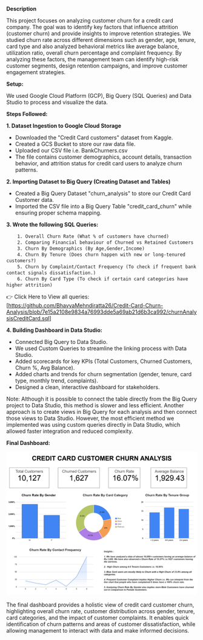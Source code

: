 **Description**

This project focuses on analyzing customer churn for a credit card company. The goal was to identify key factors that influence attrition (customer churn) and provide insights to improve retention strategies. We studied churn rate across different dimensions such as gender, age, tenure, card type and also analyzed behavioral metrics like 
average balance, utilization ratio, overall churn percentage and complaint frequency. By analyzing these factors, the management team can identify high-risk customer segments, design retention
campaigns, and improve customer engagement strategies.

**Setup:**

We used Google Cloud Platform (GCP), Big Query (SQL Queries) and Data Studio to process and visualize the data.

**Steps Followed:**

**1. Dataset Ingestion to Google Cloud Storage**

   - Downloaded the "Credit Card customers" dataset from Kaggle.
   - Created a GCS Bucket to store our raw data file.
   - Uploaded our CSV file i.e. BankChurners.csv
   - The file contains customer demographics, account details, transaction behavior, and attrition status for credit card users to analyze churn patterns.

**2. Importing Dataset to Big Query (Creating Dataset and Tables)**

   - Created a Big Query Dataset "churn_analysis" to store our Credit Card Customer data.
   - Imported the CSV file into a Big Query Table "credit_card_churn" while ensuring proper schema mapping.

**3. Wrote the following SQL Queries:**
     
        1. Overall Churn Rate (What % of customers have churned)
        2. Comparing Financial behaviour of Churned vs Retained Customers
        3. Churn By Demographics (By Age,Gender,Income)
        4. Churn By Tenure (Does churn happen with new or long-tenured customers?)
        5. Churn by Complaint/Contact Frequency (To check if frequent bank contact signals dissatisfaction.)
        6. Churn By Card Type (To check if certain card categories have higher attrition)

👉 Click Here to View all queries: [https://github.com/BhavyaMehndiratta26/Credit-Card-Churn-Analysis/blob/7e15a2108e9834a76993dde5a69ab21d6b3ca992/churnAnalysisCreditCard.sql]

**4. Building Dashboard in Data Studio:**

   - Connected Big Query to Data Studio.
   - We used Custom Queries to streamline the linking process with Data Studio.
   - Added scorecards for key KPIs (Total Customers, Churned Customers, Churn %, Avg Balance).
   - Added charts and trends for churn segmentation (gender, tenure, card type, monthly trend, complaints).
   - Designed a clean, interactive dashboard for stakeholders.

Note: Although it is possible to connect the table directly from the Big Query project to Data Studio, this method is slower and less efficient. 
Another approach is to create views in Big Query for each analysis and then connect those views to Data Studio. However, the most efficient method we implemented was 
using custom queries directly in Data Studio, which allowed faster integration and reduced complexity.

**Final Dashboard:**

![image alt](https://github.com/BhavyaMehndiratta26/Credit-Card-Churn-Analysis/blob/3f6261d141c02622bee96f884fdb8a2b8017d210/Churn_Analysis_Dashboard.jpg)

The final dashboard provides a holistic view of credit card customer churn, highlighting overall churn rate, customer distribution across gender, tenure, card categories, and the impact of customer complaints. It enables quick identification of churn patterns and areas of customer dissatisfaction, while allowing management to interact with data and make informed decisions.
